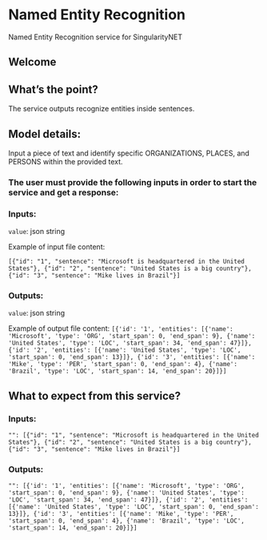 # Named Entity Recognition
Named Entity Recognition service for SingularityNET
## Welcome
## What’s the point?
The service outputs recognize entities inside sentences.
## Model details:
Input a piece of text and identify specific ORGANIZATIONS, PLACES, and PERSONS within the provided text.
### The user must provide the following inputs in order to start the service and get a response:
### Inputs:
`value`: json string

Example of input file content:

`[{"id": "1", "sentence": "Microsoft is headquartered in the United States"}, {"id": "2", "sentence": "United States is a big country"}, {"id": "3", "sentence": "Mike lives in Brazil"}]`

### Outputs:
`value`: json string

Example of output file content:
`[{'id': '1', 'entities': [{'name': 'Microsoft', 'type': 'ORG', 'start_span': 0, 'end_span': 9}, {'name': 'United States', 'type': 'LOC', 'start_span': 34, 'end_span': 47}]}, {'id': '2', 'entities': [{'name': 'United States', 'type': 'LOC', 'start_span': 0, 'end_span': 13}]}, {'id': '3', 'entities': [{'name': 'Mike', 'type': 'PER', 'start_span': 0, 'end_span': 4}, {'name': 'Brazil', 'type': 'LOC', 'start_span': 14, 'end_span': 20}]}]`

## What to expect from this service?
### Inputs:
```"": [{"id": "1", "sentence": "Microsoft is headquartered in the United States"}, {"id": "2", "sentence": "United States is a big country"}, {"id": "3", "sentence": "Mike lives in Brazil"}]```
### Outputs:
```"": [{'id': '1', 'entities': [{'name': 'Microsoft', 'type': 'ORG', 'start_span': 0, 'end_span': 9}, {'name': 'United States', 'type': 'LOC', 'start_span': 34, 'end_span': 47}]}, {'id': '2', 'entities': [{'name': 'United States', 'type': 'LOC', 'start_span': 0, 'end_span': 13}]}, {'id': '3', 'entities': [{'name': 'Mike', 'type': 'PER', 'start_span': 0, 'end_span': 4}, {'name': 'Brazil', 'type': 'LOC', 'start_span': 14, 'end_span': 20}]}]```
